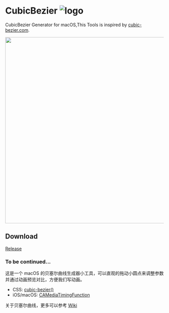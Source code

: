 # CubicBezier ![logo](https://raw.githubusercontent.com/isaced/CubicBezier/master/logo.png) 

CubicBezier Generator for macOS,This Tools is inspired by [cubic-bezier.com](http://cubic-bezier.com/).

<img width="592" src="https://raw.githubusercontent.com/isaced/CubicBezier/master/screenshot.png">

## Download

[Release](https://github.com/isaced/CubicBezier/releases)

### To be continued...

这是一个 macOS 的贝塞尔曲线生成器小工具，可以直观的拖动小圆点来调整参数并通过动画预览对比，方便我们写动画。

- CSS: [cubic-bezier()](https://www.w3schools.com/cssref/css3_pr_transition-timing-function.asp)
- iOS/macOS: [CAMediaTimingFunction](https://developer.apple.com/library/content/documentation/Cocoa/Conceptual/Animation_Types_Timing/Articles/Timing.html)

关于贝塞尔曲线，更多可以参考 [Wiki](https://en.wikipedia.org/wiki/B%C3%A9zier_curve)
